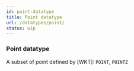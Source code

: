 ```yaml
---
id: point-datatype
title: Point datatype
url: /datatypes/point/
status: wip
---
```


### Point datatype

A subset of point defined by [WKT]: `POINT`, `POINTZ`


